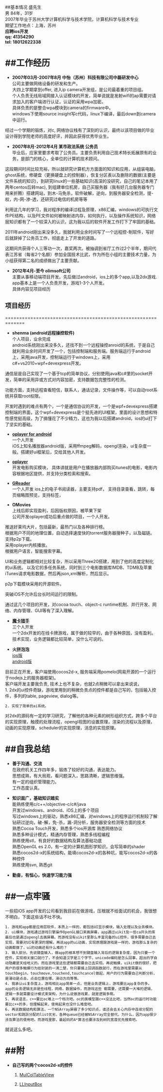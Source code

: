 ##基本情况
盛先生  
男
84年，31岁  
2007年毕业于苏州大学计算机科学与技术学院，计算机科学与技术专业  
期望工作地点：上海，苏州  
__应聘ios开发__  
__qq: 41354290__   
__tel: 18012622338__ 
    
    



##工作经历
=============================================================    

* __2007年03月-2007年8月  中怡（苏州）科技有限公司中磊研发中心__  
公司主要做网络设备的研发和生产。  
大四上学期拿到offer, 进入ip camera开发组，是公司最着重的项目组。  
个人负责无线局域网接入认证模块的开发，简单说就是发射wifi的ap需要对请求加入的客户端进行认证，认证的采用wpa加密。  
具体负责的是整合wpa模块到camera的firmware中。  
windows下使用source insight写c代码，linux下编译，最后down到camera中运行。  

 经过一个学期的锻炼，对c, 网络协议栈有了深刻的认识，最终以该项目做的毕业设计得到学院老师的高度好评，并因此获得优秀毕业生。
 
 
 
 
* __2007年8月-2012年4月  某市政法系统 公务员__  
毕业后，应家里要求考取了公务员。主要负责利用自己技术特长拓展原有的业务，是部门的核心，全单位的计算机技术顾问。
 
 这段期间时间比较充裕，所以就研究计算机方方面面的知识和应用，从组装电脑，ghost系统，修硬盘（更换硬盘上的控制器），恢复分区表以及删除的数据(主要是文件系统的知识)，到研究linux的一些基础知识(高深的没研究，自己的笔记本用了两年centos后转mac), 到组建单位机房，自己买服务器（我有好几台服务器专门用来折腾）搭建网站，到木-马免杀，软件破解，逆向，到服务器安全检测，提-权，内-网-渗-透，还研究过电信的机房等等

 利用这几年的学习，我对程序的编译过程及原理，x86汇编，windows的可执行文件PE结构，以及PE文件如何被映射进内存，如何执行，以及操作系统知识，网络层知识都有了一个较深入的认识，这为我以后的软件开发工作打下了牢固的基础。
    
 2011年android刚出来没多久，我就利用业余时间写了一个远程控-制软件，写好后就辞掉了公务员工作，彻底走上了开发的道路。

 这期间共获得个人三等功一次，嘉奖两次。被抽调到省厅工作过2个半年，期间代表江苏省（每省2个名额）参加全国技术比武，作为所在小组的主要技术力量，为小组获得第二名的成绩做出了主要贡献。



* __2012年4月-至今 olimsoft公司__  
 主要从事移动端项目开发。先后做过android，ios上的多个app,以及2dx游戏.   
 app基本上是一个人负责开发，游戏1-3个人开发。  
 具体内容见项目经历






## 项目经历
=============================================================   

* __shenma (android远程操控软件)__  
 个人项目，业余完成    
 android系统刚出来没多久，还找不到一个远程操控anroid的系统，于是自己就利用业余时间开发了一个，包括控制端和服务端。服务端运行于android上，采用java开发，控制端运行于windows上，采用c#+vs2010+wpf+devexpress开发。  
 
 通信层是自己实现了一个基于tcp的简单协议，分别使用java和c#里的socket开发，简单的采用异或方式对内容加密，支持数据包完整性的检测。  

 功能方面，支持远程查看短信，联系人，通话记录，文件操作等，可以自动root系统并获取root权限。

 开发时遇到的难点有两个，一个是通信协议的开发，一个是wpf+devexpress搭建控制端的界面，这个wpf+devexpress是个挺先进的UI框架，里面的设计思想和特性感觉挺高级，为了搞懂花了不少精力，这也为我以后搭建android，ios的ui打下了坚实的基础。




* __[oplayer for android](https://play.google.com/store/apps/details?id=com.olimsoft.android.oplayer)__  
一个人开发  
iOS上知名播放器android版，采用ffmpeg解码，opengl渲染，ui复杂度一般。搭建好ui框架后，交给其他人开发。



* __[oplayer](https://itunes.apple.com/cn/app/oplayer/id344784375?l=en&mt=8)__    
开发电影购买模块，
具体讲就是用户在播放器内部购买itunes的电影，电影内容根据地区提供，并支持分类检索和搜索。




* __[GReader](https://itunes.apple.com/cn/app/greader-best-pdf-reader-for/id560066165)__    
一个人开发
ios上的电子书阅读器，主要支持pdf，
支持目录查看，跳转，每页缩略图预览，支持标签，



* __OMovies__  
上线后即实现盈利，后因版权原因，被苹果下架  
公司开发oplayer成功后重点做的项目，一个人开发。 

 推送好莱坞大片，包括最新，最热门以及各种排行榜。  
根据用户不同的地理位置，自动选择速度快的torrent服务器搜种子，以及磁链。  
支持p2p下载。  
采用oplayer内核播放。  
根据用户语言，智能搜索字幕。  

 UI和业务逻辑都相对比较复杂，所以采用Three20搭建，用到了他的高度定制化的ui系统。
以及它的多任务系统，同时到三个电影数据库IMDB、TDMB及苹果iTunes请求电影数据，然后再json,xml解析，然后显示。

 p2p下载模块采用的开源软件。

 突破iOS不允许后台长时间运行的限制。

 通过这几个项目的开发，对cocoa touch、object-c runtime机制、并行开发、网络、内存管理、GUI等有了深入理解。


* __[魔卡猎手](https://itunes.apple.com/cn/app/clash-cards-bounty-hunter/id664964068)__  
三个人开发  
一个2dx开发的在线卡牌游戏，属于做的较早的，由于各种原因，没有盈利。  
技术实现，业务逻辑都比较简单，没什么可说的。  



* __火拼泡泡__  
[ios版](https://itunes.apple.com/cn/app/huo-pin-pao-paoonline/id736488445?mt=8)  
[android版](http://paopaotang.olimsoft.com/index.php?route=information/information&information_id=1)  

 目前正在开发，客户端使用cocos2d-x, 服务端采用pomelo(网易开源的一个运行于nodejs上的服务器框架)。     
客户端开发主要我负责, 技术上也不复杂，也就2点稍微可以拿出来说说，  
    1. 2dx的ui控件奇缺，游戏里用到的稍微负责点的控件都是自己写的，包括输入控件，多列的table, pageview, dialog等。  
    
    2. 实现了简单的ai系统。


 对2dx的源码有一定的学习研究，了解他的各种元素的树形组织方式，跨多个平台的实现原理，触摸的处理流程，opengl视图的设置原理，渲染的流程以及原理，动画的实现原理，scheduler的实现原理，消息的实现原理。






##自我总结
=============================================================  

* __善于沟通、交流__  
 在政府机关工作四年多，锻炼了较好的沟通，表达能力。  
 思想成熟，有大局观，看问题深入，思路清晰，逻辑思维强。  
 有一定的组织管理能力。  
 工作态度认真。  


* __知识面广，基础知识踏实__  
 能熟练使用c/c++/objective-c/c#/java  
 开发过windows、android、iOS上的多个项目  
 写过windows上的驱动，熟悉x86汇编，对windows上的程序运行机制较了解  
 钻研过逆向，破-解，免-杀，漏-洞分析，服务器安全检测等方面的技术  
 熟悉Cocoa Touch开发，熟悉多个ios开源库
 熟悉网络协议  
 熟悉多种设计模式，精通内存管理，熟悉多线程编程  
 熟练使用stl，有良好的数据结构及算法基础功底  
 熟悉OpenGL es 2.0，有一定的计算机图形学知识，会写简单的shader  
 熟悉cocos2d-x的系统结构，能填cocos2d-x的各种坑，能写cocos2d-x的各种控件  
 熟练使用svn, 熟悉git  


* __勤奋，有恒心，快速学习能力强__


##一点牢骚
=============================================================   
一些招iOS app开发的公司看到我目前在做游戏，压根就不给面试的机会，我很想不明白，下面这些话不吐不快。  

    1. 游戏和app都是应用层软件，本质上一样的，都包括UI显示模块，输入处理以及业务模块。
    2. ui模块，游戏通过游戏引擎操作OpenGL接口来画屏幕，app通过uikit及一些ca开头的库最后也是通过opengl去画屏幕。而游戏没有uikit里那么丰富完备的ui控件，很多需要自己去实现，需要对UI有更深的理解。再说app的ui动画，实现原理跟游戏是一样的，游戏那么复杂的动画都做了，ui的动画还有什么难的？  
    3. 输入部分。先说键盘输入，做app的根本想不到键盘输入背后的逻辑复杂度，因为只要一个控件，实现相关接口就行了，不会知道汉字是三个字节，unicode编码是怎么回事，超出的字自动隐藏是天经地义的。而在游戏里这些逻辑都需要自己去实现。再说触摸，uikit做的很好，把用户的很多触摸行为给封装的一清二楚，你只要接上回调函数就行，而在游戏里需要从touchbegin，touchmove,touchend,touchcancel做起，用户的行为需要自己判断分析，是滑动是点击，点击位置在哪，滑动方向等等。
    4. 我承认ui复杂度上，游戏相比app简单一点，但是业务逻辑上，游戏要比app复杂的多。app的业务逻辑无非是些线程，网络，数据操作，而游戏这些 都需要，还需要一大堆的逻辑，逻辑一多就需要设计模式来架构，为什么说做游戏累，就是逻辑多啊。   
    5. 再说语言，c++要比oc难上一个档次吧。oc的类模型跟c++没法比吧，当然oc的运行时功能要比c++的多，但理解起来，使用起来也没什么难度吧。  
    6. 再说数据结构和算法，一个NSArray屏蔽了多少知识点，谁还会去关心内存中连续分配的vector和跳跃分配的list优劣，各种queue已经被NSArray完全替代，为什么，因为app很少涉及算法的使用吧。而游戏里那，最起码的A*算法也要涉及到树的宽度优先搜索吧。   
    
就说这么多吧。  


##附
=============================================================  

* __自己写的两个cocos2d-x的控件__

  1. [MulColTableView](https://github.com/aboduo/MulColTableView.git)  

  2. [LLInputBox](https://github.com/aboduo/LLInputBox.git)  





